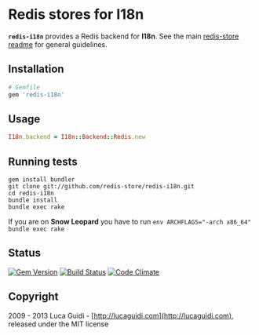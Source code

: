 # Redis stores for I18n

__`redis-i18n`__ provides a Redis backend for __I18n__. See the main [redis-store readme](https://github.com/redis-store/redis-store) for general guidelines.

## Installation

```ruby
# Gemfile
gem 'redis-i18n'
```

## Usage

```ruby
I18n.backend = I18n::Backend::Redis.new
```

## Running tests

```shell
gem install bundler
git clone git://github.com/redis-store/redis-i18n.git
cd redis-i18n
bundle install
bundle exec rake
```

If you are on **Snow Leopard** you have to run `env ARCHFLAGS="-arch x86_64" bundle exec rake`

## Status

[![Gem Version](https://badge.fury.io/rb/redis-i18n.png)](http://badge.fury.io/rb/redis-i18n) [![Build Status](https://secure.travis-ci.org/redis-store/redis-i18n.png?branch=master)](http://travis-ci.org/jodosha/redis-i18n?branch=master) [![Code Climate](https://codeclimate.com/github/jodosha/redis-store.png)](https://codeclimate.com/github/redis-store/redis-i18n)

## Copyright

2009 - 2013 Luca Guidi - [http://lucaguidi.com](http://lucaguidi.com), released under the MIT license
